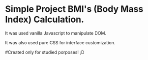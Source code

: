 # Simple Project BMI's (Body Mass Index) Calculation.

It was used vanilla Javascript to manipulate DOM.

It was also used pure CSS for interface customization.

#Created only for studied porposes! ;D
